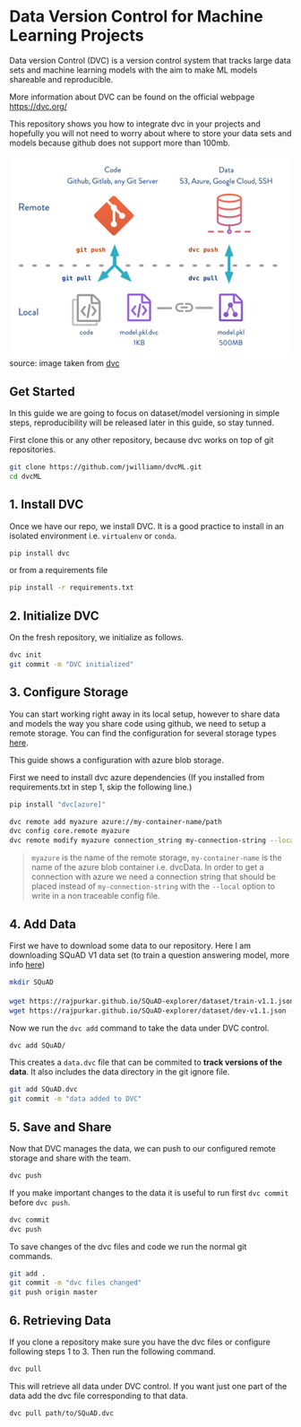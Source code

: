 # Data Version Control for Machine Learning Projects

Data version Control (DVC) is a version control system that tracks large data sets and machine learning models with the aim to make ML models shareable and reproducible.

More information about DVC can be found on the official webpage <https://dvc.org/>

This repository shows you how to integrate dvc in your projects and hopefully you will not need to worry about where to store your data sets and models because github does not support more than 100mb.

![alt text](image/model-versioning-diagram.png)
source: image taken from [dvc](https://dvc.org/doc/use-cases/data-and-model-files-versioning)

## Get Started
In this guide we are going to focus on dataset/model versioning in simple steps, reproducibility will be released later in this guide, so stay tunned.

First clone this or any other repository, because dvc works on top of git repositories.

```bash
git clone https://github.com/jwilliamn/dvcML.git
cd dvcML
```

## 1. Install DVC
Once we have our repo, we install DVC. It is a good practice to install in an isolated environment i.e. `virtualenv` or `conda`.

```bash
pip install dvc
```

or from a requirements file
```bash
pip install -r requirements.txt
```

## 2. Initialize DVC
On the fresh repository, we initialize as follows.

```bash
dvc init
git commit -m "DVC initialized"
```

## 3. Configure Storage
You can start working right away in its local setup, however to share data and models the way you share code using github, we need to setup a remote storage. You can find the configuration for several storage types [here](https://dvc.org/doc/commands-reference/remote-add#examples).

This guide shows a configuration with azure blob storage.

First we need to install dvc azure dependencies (If you installed from requirements.txt in step 1, skip the following line.)
```bash
pip install "dvc[azure]"
```

```bash
dvc remote add myazure azure://my-container-name/path
dvc config core.remote myazure
dvc remote modify myazure connection_string my-connection-string --local
```
> `myazure` is the name of the remote storage, `my-container-name` is the name of the azure blob container i.e. dvcData. In order to get a connection with azure we need a connection string that should be placed instead of `my-connection-string` with the `--local` option to write in a non traceable config file.


## 4. Add Data
First we have to download some data to our repository. Here I am downloading SQuAD V1 data set (to train a question answering model, more info [here](https://github.com/jwilliamn/drqa-model.git))

```bash
mkdir SQuAD

wget https://rajpurkar.github.io/SQuAD-explorer/dataset/train-v1.1.json -P SQuAD/
wget https://rajpurkar.github.io/SQuAD-explorer/dataset/dev-v1.1.json -P SQuAD/
```

Now we run the `dvc add` command to take the data under DVC control.
```bash
dvc add SQuAD/
```

This creates a `data.dvc` file that can be commited to **track versions of the data**. It also includes the data directory in the git ignore file.
```bash
git add SQuAD.dvc
git commit -m "data added to DVC"
```

## 5. Save and Share
Now that DVC manages the data, we can push to our configured remote storage and share with the team.
```bash
dvc push
```
If you make important changes to the data it is useful to run first `dvc commit` before `dvc push`.
```bash
dvc commit
dvc push
```
To save changes of the dvc files and code we run the normal git commands.
```bash
git add .
git commit -m "dvc files changed"
git push origin master
```

## 6. Retrieving Data
If you clone a repository make sure you have the dvc files or configure following steps 1 to 3. Then run the following command.

```bash
dvc pull
```
This will retrieve all data under DVC control.
If you want just one part of the data add the dvc file corresponding to that data.

```bash
dvc pull path/to/SQuAD.dvc
```